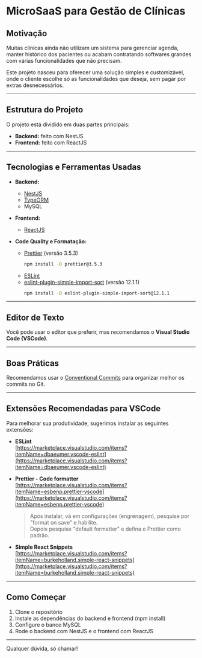 # MicroSaaS para Gestão de Clínicas

## Motivação

Muitas clínicas ainda não utilizam um sistema para gerenciar agenda, manter histórico dos pacientes ou acabam contratando softwares grandes com várias funcionalidades que não precisam.

Este projeto nasceu para oferecer uma solução simples e customizável, onde o cliente escolhe só as funcionalidades que deseja, sem pagar por extras desnecessários.

---

## Estrutura do Projeto

O projeto está dividido em duas partes principais:

- **Backend:** feito com NestJS
- **Frontend:** feito com ReactJS

---

## Tecnologias e Ferramentas Usadas

- **Backend:**

  - [NestJS](https://nestjs.com/)
  - [TypeORM](https://typeorm.io/)
  - MySQL

- **Frontend:**

  - [ReactJS](https://reactjs.org/)

- **Code Quality e Formatação:**
  - [Prettier](https://prettier.io/) (versão 3.5.3)
    ```bash
    npm install -D prettier@3.5.3
    ```
  - [ESLint](https://eslint.org/)
  - [eslint-plugin-simple-import-sort](https://github.com/lydell/eslint-plugin-simple-import-sort) (versão 12.1.1)
    ```bash
    npm install -D eslint-plugin-simple-import-sort@12.1.1
    ```

---

## Editor de Texto

Você pode usar o editor que preferir, mas recomendamos o **Visual Studio Code (VSCode)**.

---

## Boas Práticas

Recomendamos usar o [Conventional Commits](https://www.conventionalcommits.org/en/v1.0.0/) para organizar melhor os commits no Git.

---

## Extensões Recomendadas para VSCode

Para melhorar sua produtividade, sugerimos instalar as seguintes extensões:

- **ESLint**  
  [https://marketplace.visualstudio.com/items?itemName=dbaeumer.vscode-eslint](https://marketplace.visualstudio.com/items?itemName=dbaeumer.vscode-eslint)

- **Prettier - Code formatter**  
  [https://marketplace.visualstudio.com/items?itemName=esbenp.prettier-vscode](https://marketplace.visualstudio.com/items?itemName=esbenp.prettier-vscode)

  > Após instalar, vá em configurações (engrenagem), pesquise por "format on save" e habilite.  
  > Depois pesquise "default formatter" e defina o Prettier como padrão.

- **Simple React Snippets**  
  [https://marketplace.visualstudio.com/items?itemName=burkeholland.simple-react-snippets](https://marketplace.visualstudio.com/items?itemName=burkeholland.simple-react-snippets)

---

## Como Começar

1. Clone o repositório
2. Instale as dependências do backend e frontend (npm install)
3. Configure o banco MySQL
4. Rode o backend com NestJS e o frontend com ReactJS

---

Qualquer dúvida, só chamar!
